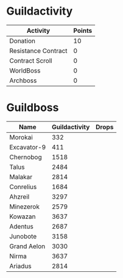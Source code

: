 # Guildactivity

| Activity | Points |
| --- | --- |
| Donation | 10 |
| Resistance Contract | 0 |
| Contract Scroll | 0 |
| WorldBoss | 0 |
| Archboss | 0 |

# Guildboss

| Name | Guildactivity | Drops
| --- | --- | --- |
| Morokai | 332 |
| Excavator-9 | 411
| Chernobog | 1518
| Talus | 2484
| Malakar | 2814
| Conrelius | 1684
| Ahzreil | 3297
| Minezerok | 2579
| Kowazan | 3637
| Adentus | 2687
| Junobote | 3158
| Grand Aelon | 3030
| Nirma | 3637
| Ariadus | 2814